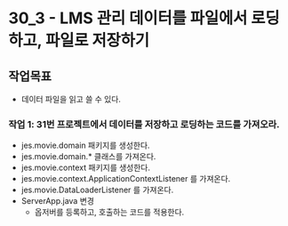 # 30_3 - LMS 관리 데이터를 파일에서 로딩하고, 파일로 저장하기

## 작업목표

- 데이터 파일을 읽고 쓸 수 있다.



### 작업 1: 31번 프로젝트에서 데이터를 저장하고 로딩하는 코드를 가져오라.

- jes.movie.domain 패키지를 생성한다.
- jes.movie.domain.* 클래스를 가져온다.
- jes.movie.context 패키지를 생성한다.
- jes.movie.context.ApplicationContextListener 를 가져온다.
- jes.movie.DataLoaderListener 를 가져온다.
- ServerApp.java 변경
  - 옵저버를 등록하고, 호출하는 코드를 적용한다.